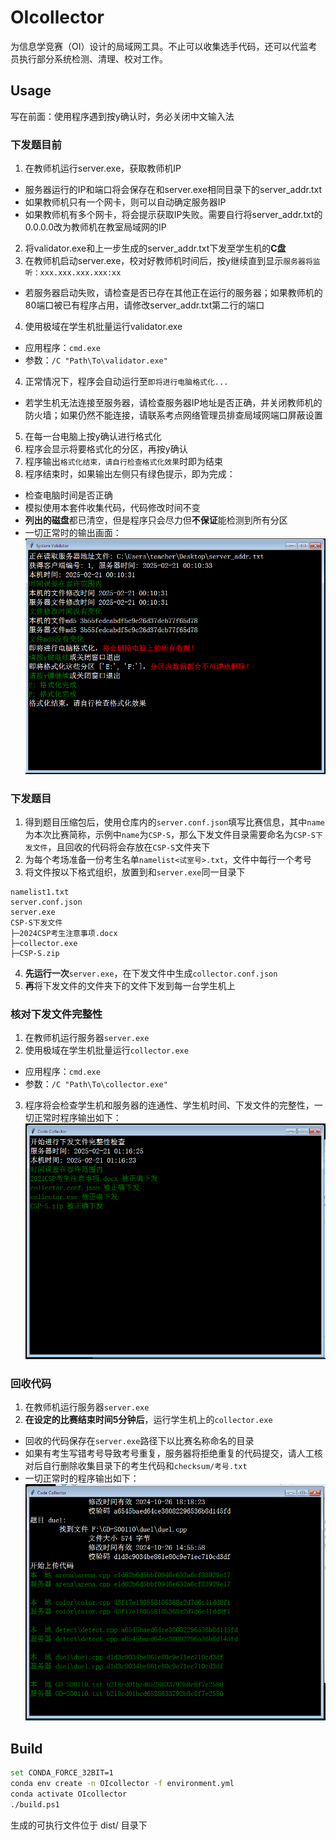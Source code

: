 # OIcollector

为信息学竞赛（OI）设计的局域网工具。不止可以收集选手代码，还可以代监考员执行部分系统检测、清理、校对工作。

## Usage
写在前面：使用程序遇到按y确认时，务必关闭中文输入法

### 下发题目前
1. 在教师机运行server.exe，获取教师机IP
  - 服务器运行的IP和端口将会保存在和server.exe相同目录下的server_addr.txt
  - 如果教师机只有一个网卡，则可以自动确定服务器IP
  - 如果教师机有多个网卡，将会提示获取IP失败。需要自行将server_addr.txt的0.0.0.0改为教师机在教室局域网的IP
2. 将validator.exe和上一步生成的server_addr.txt下发至学生机的**C盘**
3. 在教师机启动server.exe，校对好教师机时间后，按y继续直到显示`服务器将监听：xxx.xxx.xxx.xxx:xx`
  - 若服务器启动失败，请检查是否已存在其他正在运行的服务器；如果教师机的80端口被已有程序占用，请修改server_addr.txt第二行的端口
4. 使用极域在学生机批量运行validator.exe
  - 应用程序：`cmd.exe`
  - 参数：`/C "Path\To\validator.exe"`
4. 正常情况下，程序会自动运行至`即将进行电脑格式化...`
  - 若学生机无法连接至服务器，请检查服务器IP地址是否正确，并关闭教师机的防火墙；如果仍然不能连接，请联系考点网络管理员排查局域网端口屏蔽设置
5. 在每一台电脑上按y确认进行格式化
6. 程序会显示将要格式化的分区，再按y确认
7. 程序输出`格式化结束，请自行检查格式化效果`时即为结束
8. 程序结束时，如果输出左侧只有绿色提示，即为完成：
  - 检查电脑时间是否正确
  - 模拟使用本套件收集代码，代码修改时间不变
  - **列出的磁盘**都已清空，但是程序只会尽力但**不保证**能检测到所有分区
  - 一切正常时的输出画面：![](./images/validate_success.png)

### 下发题目

1. 得到题目压缩包后，使用仓库内的`server.conf.json`填写比赛信息，其中`name`为本次比赛简称，示例中`name`为`CSP-S`，那么下发文件目录需要命名为`CSP-S下发文件`，且回收的代码将会存放在`CSP-S`文件夹下
2. 为每个考场准备一份考生名单`namelist<试室号>.txt`，文件中每行一个考号
3. 将文件按以下格式组织，放置到和`server.exe`同一目录下
```text
namelist1.txt
server.conf.json
server.exe
CSP-S下发文件
├─2024CSP考生注意事项.docx
├─collector.exe
├─CSP-S.zip
```
4. **先运行一次**`server.exe`，在下发文件中生成`collector.conf.json`
5. **再**将下发文件的文件夹下的文件下发到每一台学生机上

### 核对下发文件完整性
1. 在教师机运行服务器`server.exe`
2. 使用极域在学生机批量运行`collector.exe`
  - 应用程序：`cmd.exe`
  - 参数：`/C "Path\To\collector.exe"`
3. 程序将会检查学生机和服务器的连通性、学生机时间、下发文件的完整性，一切正常时程序输出如下：![](./images/provided_files_correct.png)

### 回收代码
1. 在教师机运行服务器`server.exe`
2. **在设定的比赛结束时间5分钟后**，运行学生机上的`collector.exe`
  - 回收的代码保存在`server.exe`路径下以比赛名称命名的目录
  - 如果有考生写错考号导致考号重复，服务器将拒绝重复的代码提交，请人工核对后自行删除收集目录下的考生代码和`checksum/考号.txt`
  - 一切正常时的程序输出如下：![](./images/collect_success.png)

## Build
```bash
set CONDA_FORCE_32BIT=1
conda env create -n OIcollector -f environment.yml
conda activate OIcollector
./build.ps1
```
生成的可执行文件位于 dist/ 目录下
